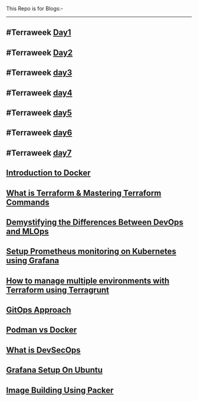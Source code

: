 This Repo is for  Blogs:-

----
#Terraweek [Day1](https://medium.com/@sushantkapare1717/day-1-introduction-to-terraform-and-terraform-basics-db6ce45fef16)
----
#Terraweek [Day2](https://medium.com/@sushantkapare1717/day-2-terraform-configuration-language-hcl-18b3b37a993f)
----
#Terraweek [day3](https://medium.com/@sushantkapare1717/day-3-terraweek-managing-resources-6a5558ff09fc)
----
#Terraweek [day4](https://medium.com/@sushantkapare1717/day-4-terraform-state-management-c6b3e0e4a448)
---
#Terraweek [day5](https://medium.com/@sushantkapare1717/day-5-terraweek-terraform-modules-e802f4c8e2a3)
---
#Terraweek [day6](https://medium.com/@sushantkapare1717/day06-terraweek-terraform-providers-1c70900d7d62)
---
#Terraweek [day7](https://medium.com/@sushantkapare1717/day-7-terraweek-advanced-topics-e8f5b74e19e1)
---
[Introduction to Docker](https://medium.com/@sushantkapare1717/introduction-to-docker-e858e8933a83)
---
[What is Terraform & Mastering Terraform Commands](https://medium.com/@sushantkapare1717/what-is-terraform-mastering-terraform-commands-799e299d566e)
---
[Demystifying the Differences Between DevOps and MLOps](https://medium.com/@sushantkapare1717/demystifying-the-differences-between-devops-and-mlops-225f886f264e)
---
[Setup Prometheus monitoring on Kubernetes using Grafana](https://medium.com/@sushantkapare1717/setup-prometheus-monitoring-on-kubernetes-using-grafana-fe09cb3656f7)
---
[How to manage multiple environments with Terraform using Terragrunt](https://medium.com/@sushantkapare1717/how-to-manage-multiple-environments-with-terraform-using-terragrunt-717340cfc374)
---
[GitOps Approach](https://medium.com/@sushantkapare1717/gitops-approach-2b232a81ac44)
---
[Podman vs Docker](https://medium.com/@sushantkapare1717/podman-vs-docker-f7ae59b46ef1)
---
[What is DevSecOps](https://medium.com/@sushantkapare1717/what-is-devsecops-16126a8c6a68)
---
[Grafana Setup On Ubuntu](https://medium.com/@sushantkapare1717/grafana-setup-on-ubuntu-2e90aa20b76d)
---
[Image Building Using Packer](https://medium.com/@sushantkapare1717/image-building-using-packer-8021a8229816)
---

